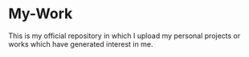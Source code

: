 # My-Work
This is my official repository in which I upload my personal projects or works which have generated interest in me.
